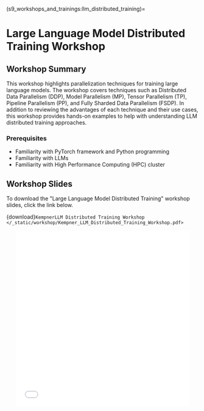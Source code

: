 (s9_workshops_and_trainings:llm_distributed_training)=
# Large Language Model Distributed Training Workshop


## Workshop Summary

This workshop highlights parallelization techniques for training large language models.  The workshop covers techniques such as Distributed Data Parallelism (DDP), Model Parallelism (MP), Tensor Parallelism (TP), Pipeline Parallelism (PP), and Fully Sharded Data Parallelism (FSDP). In addition to reviewing the advantages of each technique and their use cases, this workshop provides hands-on examples to help with understanding LLM distributed training approaches.

### Prerequisites
- Familiarity with PyTorch framework and Python programming
- Familiarity with LLMs
- Familiarity with High Performance Computing (HPC) cluster

## Workshop Slides 

To download the "Large Language Model Distributed Training" workshop slides, click the link below.

{download}`KempnerLLM Distributed Training Workshop </_static/workshop/Kempner_LLM_Distributed_Training_Workshop.pdf>`

<div style="text-align: center;">
 <iframe src="/_static/workshop/Kempner_LLM_Distributed_Training_Workshop.pdf" width="90%" height="460px" style="border: none;"></iframe>
</div>

